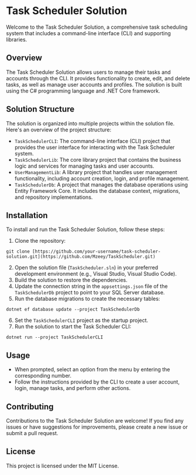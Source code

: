 # Task Scheduler Solution
Welcome to the Task Scheduler Solution, a comprehensive task scheduling system that includes a command-line interface (CLI) and supporting libraries.
## Overview
The Task Scheduler Solution allows users to manage their tasks and accounts through the CLI. It provides functionality to create, edit, and delete tasks, as well as manage user accounts and profiles. The solution is built using the C# programming language and .NET Core framework.
## Solution Structure
The solution is organized into multiple projects within the solution file. Here's an overview of the project structure:
* `TaskSchedulerCLI`: The command-line interface (CLI) project that provides the user interface for interacting with the Task Scheduler system.
* `TaskSchedulerLib`: The core library project that contains the business logic and services for managing tasks and user accounts.
* `UserManagementLib`: A library project that handles user management functionality, including account creation, login, and profile management.
* `TaskSchedulerDb`: A project that manages the database operations using Entity Framework Core. It includes the database context, migrations, and repository implementations.
## Installation
To install and run the Task Scheduler Solution, follow these steps:
1. Clone the repository:
```
git clone [https://github.com/your-username/task-scheduler-solution.git](https://github.com/Mzeey/TaskScheduler.git)
```
2. Open the solution file (`TaskScheduler.sln`) in your preferred development environment (e.g., Visual Studio, Visual Studio Code).
3. Build the solution to restore the dependencies.
4. Update the connection string in the `appsettings.json` file of the `TaskSchedulerDb` project to point to your SQL Server database.
5. Run the database migrations to create the necessary tables:

```
dotnet ef database update --project TaskSchedulerDb
```
6. Set the `TaskSchedulerCLI` project as the startup project.
7. Run the solution to start the Task Scheduler CLI:
```
dotnet run --project TaskSchedulerCLI
```
## Usage
* When prompted, select an option from the menu by entering the corresponding number.
* Follow the instructions provided by the CLI to create a user account, login, manage tasks, and perform other actions.
## Contributing
Contributions to the Task Scheduler Solution are welcome! If you find any issues or have suggestions for improvements, please create a new issue or submit a pull request.

## License
This project is licensed under the MIT License.
